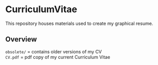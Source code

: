 # CurriculumVitae

This repository houses materials used to create my graphical resume. <br/>

## Overview
`obsolete/` = contains older versions of my CV <br/>
`CV.pdf` = pdf copy of my current Curriculum Vitae <br/>
